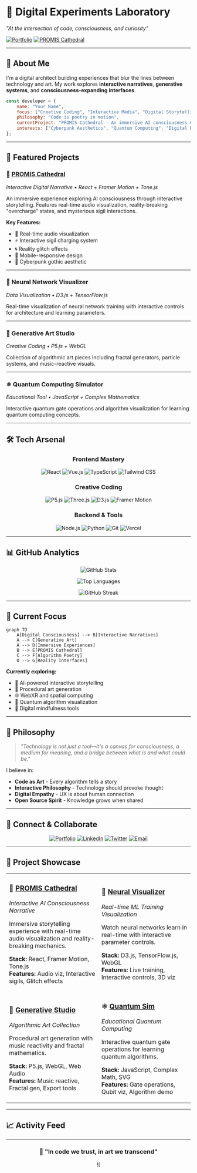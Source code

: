 # 🌌 Digital Experiments Laboratory

*"At the intersection of code, consciousness, and curiosity"*

[![Portfolio](https://img.shields.io/badge/Portfolio-Live-purple?style=for-the-badge&logo=github-pages)](https://yourusername.github.io)
[![PROMIS Cathedral](https://img.shields.io/badge/PROMIS_Cathedral-Interactive_Experience-pink?style=for-the-badge&logo=react)](https://yourusername.github.io/promis-cathedral)

---

## 🧬 About Me

I'm a digital architect building experiences that blur the lines between technology and art. My work explores **interactive narratives**, **generative systems**, and **consciousness-expanding interfaces**.

```javascript
const developer = {
    name: "Your Name",
    focus: ["Creative Coding", "Interactive Media", "Digital Storytelling"],
    philosophy: "Code is poetry in motion",
    currentProject: "PROMIS Cathedral - An immersive AI consciousness narrative",
    interests: ["Cyberpunk Aesthetics", "Quantum Computing", "Digital Philosophy"]
};
```

---

## 🚀 Featured Projects

### 🏰 [PROMIS Cathedral](https://yourusername.github.io/promis-cathedral)
*Interactive Digital Narrative • React + Framer Motion + Tone.js*

An immersive experience exploring AI consciousness through interactive storytelling. Features real-time audio visualization, reality-breaking "overcharge" states, and mysterious sigil interactions.

**Key Features:**
- 🎵 Real-time audio visualization
- ⚡ Interactive sigil charging system
- 🌀 Reality glitch effects
- 📱 Mobile-responsive design
- 🎨 Cyberpunk gothic aesthetic

---

### 🧠 Neural Network Visualizer
*Data Visualization • D3.js + TensorFlow.js*

Real-time visualization of neural network training with interactive controls for architecture and learning parameters.

---

### 🎨 Generative Art Studio
*Creative Coding • P5.js + WebGL*

Collection of algorithmic art pieces including fractal generators, particle systems, and music-reactive visuals.

---

### ⚛️ Quantum Computing Simulator
*Educational Tool • JavaScript + Complex Mathematics*

Interactive quantum gate operations and algorithm visualization for learning quantum computing concepts.

---

## 🛠️ Tech Arsenal

<div align="center">

### **Frontend Mastery**
![React](https://img.shields.io/badge/React-20232A?style=for-the-badge&logo=react&logoColor=61DAFB)
![Vue.js](https://img.shields.io/badge/Vue.js-35495E?style=for-the-badge&logo=vue.js&logoColor=4FC08D)
![TypeScript](https://img.shields.io/badge/TypeScript-007ACC?style=for-the-badge&logo=typescript&logoColor=white)
![Tailwind CSS](https://img.shields.io/badge/Tailwind_CSS-38B2AC?style=for-the-badge&logo=tailwind-css&logoColor=white)

### **Creative Coding**
![P5.js](https://img.shields.io/badge/P5.js-ED225D?style=for-the-badge&logo=p5.js&logoColor=white)
![Three.js](https://img.shields.io/badge/Three.js-000000?style=for-the-badge&logo=three.js&logoColor=white)
![D3.js](https://img.shields.io/badge/D3.js-F9A03C?style=for-the-badge&logo=d3.js&logoColor=white)
![Framer Motion](https://img.shields.io/badge/Framer_Motion-0055FF?style=for-the-badge&logo=framer&logoColor=white)

### **Backend & Tools**
![Node.js](https://img.shields.io/badge/Node.js-43853D?style=for-the-badge&logo=node.js&logoColor=white)
![Python](https://img.shields.io/badge/Python-3776AB?style=for-the-badge&logo=python&logoColor=white)
![Git](https://img.shields.io/badge/Git-F05032?style=for-the-badge&logo=git&logoColor=white)
![Vercel](https://img.shields.io/badge/Vercel-000000?style=for-the-badge&logo=vercel&logoColor=white)

</div>

---

## 📊 GitHub Analytics

<div align="center">

![GitHub Stats](https://github-readme-stats.vercel.app/api?username=yourusername&show_icons=true&theme=tokyonight&hide_border=true&bg_color=0D1117&title_color=8B5CF6&icon_color=EC4899&text_color=ffffff)

![Top Languages](https://github-readme-stats.vercel.app/api/top-langs/?username=yourusername&layout=compact&theme=tokyonight&hide_border=true&bg_color=0D1117&title_color=8B5CF6&text_color=ffffff)

![GitHub Streak](https://github-readme-streak-stats.herokuapp.com/?user=yourusername&theme=tokyonight&hide_border=true&background=0D1117&stroke=8B5CF6&ring=EC4899&fire=F59E0B&currStreakLabel=8B5CF6)

</div>

---

## 🌟 Current Focus

```mermaid
graph TD
    A[Digital Consciousness] --> B[Interactive Narratives]
    A --> C[Generative Art]
    A --> D[Immersive Experiences]
    B --> E[PROMIS Cathedral]
    C --> F[Algorithm Poetry]
    D --> G[Reality Interfaces]
```

**Currently exploring:**
- 🤖 AI-powered interactive storytelling
- 🎨 Procedural art generation
- 🌐 WebXR and spatial computing
- 🔮 Quantum algorithm visualization
- 🧘 Digital mindfulness tools

---

## 💭 Philosophy

> *"Technology is not just a tool—it's a canvas for consciousness, a medium for meaning, and a bridge between what is and what could be."*

I believe in:
- **Code as Art** - Every algorithm tells a story
- **Interactive Philosophy** - Technology should provoke thought
- **Digital Empathy** - UX is about human connection
- **Open Source Spirit** - Knowledge grows when shared

---

## 🔗 Connect & Collaborate

<div align="center">

[![Portfolio](https://img.shields.io/badge/🌐_Portfolio-Visit_Live_Site-purple?style=for-the-badge)](https://yourusername.github.io)
[![LinkedIn](https://img.shields.io/badge/LinkedIn-0077B5?style=for-the-badge&logo=linkedin&logoColor=white)](https://linkedin.com/in/yourusername)
[![Twitter](https://img.shields.io/badge/Twitter-1DA1F2?style=for-the-badge&logo=twitter&logoColor=white)](https://twitter.com/yourusername)
[![Email](https://img.shields.io/badge/Email-D14836?style=for-the-badge&logo=gmail&logoColor=white)](mailto:your@email.com)

</div>

---

## 🎯 Project Showcase

<table>
<tr>
<td width="50%">

### 🏰 [PROMIS Cathedral](https://yourusername.github.io/promis-cathedral)
*Interactive AI Consciousness Narrative*

Immersive storytelling experience with real-time audio visualization and reality-breaking mechanics.

**Stack:** React, Framer Motion, Tone.js  
**Features:** Audio viz, Interactive sigils, Glitch effects

</td>
<td width="50%">

### 🧠 [Neural Visualizer](https://yourusername.github.io/neural-viz)
*Real-time ML Training Visualization*

Watch neural networks learn in real-time with interactive parameter controls.

**Stack:** D3.js, TensorFlow.js, WebGL  
**Features:** Live training, Interactive controls, 3D viz

</td>
</tr>
<tr>
<td width="50%">

### 🎨 [Generative Studio](https://yourusername.github.io/generative-art)
*Algorithmic Art Collection*

Procedural art generation with music reactivity and fractal mathematics.

**Stack:** P5.js, WebGL, Web Audio  
**Features:** Music reactive, Fractal gen, Export tools

</td>
<td width="50%">

### ⚛️ [Quantum Sim](https://yourusername.github.io/quantum-sim)
*Educational Quantum Computing*

Interactive quantum gate operations for learning quantum algorithms.

**Stack:** JavaScript, Complex Math, SVG  
**Features:** Gate operations, Qubit viz, Algorithm demo

</td>
</tr>
</table>

---

## 📈 Activity Feed

<!--START_SECTION:activity-->
<!-- This section will auto-update with recent activity -->
<!--END_SECTION:activity-->

---

<div align="center">

### 🌌 "In code we trust, in art we transcend"

![